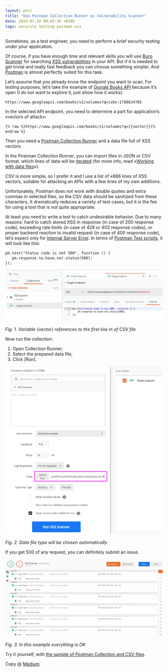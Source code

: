 ```yaml
---
layout: post
title: "Use Postman Collection Runner as Vulnerability Scanner"
date: 2019-07-28 08:42:26 +0300
tags: security testing postman xss
---
```


Sometimes, as a test engineer, you need to perform a brief security testing under your application.

Of course, if you have enough time and relevant skills you will use [Burp Scanner](https://portswigger.net/burp/documentation/desktop/automated-scanning) for searching [XSS vulnerabilities](https://portswigger.net/web-security/cross-site-scripting) in your API. But if it is needed to get trivial and really fast feedback you can choose something simpler. And [Postman](https://www.postman.com/) is almost perfectly suited for this task.

Let’s assume that you already know the endpoint you want to scan. For testing purposes, let’s take the example of [Google Books API](https://developers.google.com/books/docs/v1/getting_started) because it’s open (I do not want to explore it, just show how it works):

```
https://www.googleapis.com/books/v1/volumes?q=isbn:1788624785
```

In the selected API endpoint, you need to determine a part for application’s «vectors of attack»:

```
{% raw %}https://www.googleapis.com/books/v1/volumes?q={{vector}}{% endraw %}
```

Then you need a [Postman Collection Runner](https://learning.postman.com/docs/collections/running-collections/intro-to-collection-runs/) and a data file full of XSS vectors.

In the Postman Collection Runner, you can import files in JSON or CSV format, which lines of data will be [iterated](https://blog.postman.com/looping-through-a-data-file-in-the-postman-collection-runner/) (for more info, read «[Working with data files](https://learning.postman.com/docs/collections/running-collections/working-with-data-files/)»).

CSV is more simple, so I prefer it and I use a list of «666 lines of XSS vectors, suitable for attacking an API» with a few lines of my own additions.

Unfortunately, Postman does not work with double quotes and extra commas in selected files, so the CSV data should be sanitized from these characters. It dramatically reduces a variety of test cases, but it is the fee for using a tool that is not quite appropriate.

At least you need to write a test to catch undesirable behavior. Due to many reasons: hard to catch stored XSS in response (in case of 200 response code), exceeding rate limits (in case of 429 or 403 response codes), or proper backend reaction to invalid request (in case of 400 response code), let’s expect only for [Internal Server Error](https://developer.mozilla.org/en-US/docs/Web/HTTP/Status/500). In terms of [Postman Test scripts](https://learning.postman.com/docs/writing-scripts/test-scripts/), it will look like this:

```
pm.test("Status code is not 500", function () {
   pm.response.to.have.not.status(500);
});
```

![Variable {vector} references to the first line in of CSV file](/assets/2019-07-28/01-variable-vector.png)

_Fig. 1. Variable {vector} references to the first line in of CSV file_

Now run the collection:

1. Open Collection Runner;
2. Select the prepared data file;
3. Click [Run].

![Data file type will be chosen automatically](/assets/2019-07-28/02-data-file-type.png)

_Fig. 2. Data file type will be chosen automatically_

If you get 500 of any request, you can definitely submit an issue.

![In this example everything is OK](/assets/2019-07-28/03-run-summary.png)

_Fig. 3. In this example everything is OK_

Try it yourself, with [the sample of Postman Collection and CSV files](https://github.com/adequatica/postman-xss-scanner).

Copy @ [Medium](https://adequatica.medium.com/use-postman-collection-runner-as-vulnerability-scanner-aff7471c94fb)
